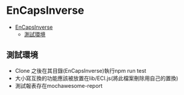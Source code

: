 # EnCapsInverse
- [EnCapsInverse](#encapsinverse)
    - [測試環境](#%E6%B8%AC%E8%A9%A6%E7%92%B0%E5%A2%83)
## 測試環境
- Clone 之後在其目錄(EnCapsInverse)執行npm run test
- 大小寫互換的功能應該被放置在lib/ECI.js(將此檔案刪除用自己的置換)
- 測試報表存在mochawesome-report
